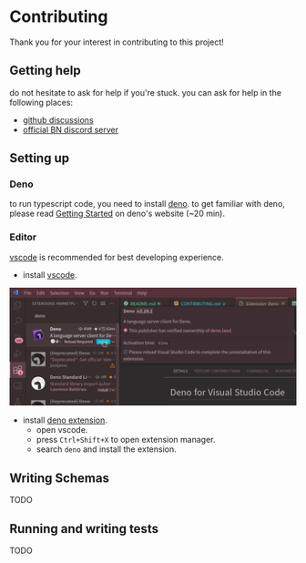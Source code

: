 # Contributing

Thank you for your interest in contributing to this project!

## Getting help

do not hesitate to ask for help if you're stuck. you can ask for help in the following places:

- [github discussions][discussions]
- [official BN discord server][server]

[discussions]: https://github.com/scarf005/nightscape/discussions/categories/q-a
[server]: https://discord.gg/XW7XhXuZ89

## Setting up

### Deno

to run typescript code, you need to install [deno][deno]. to get familiar with deno, please read
[Getting Started][getting-started] on deno's website (~20 min).

[getting-started]: https://deno.com/manual@v1.34.0/getting_started
[deno]: https://deno.com/manual@v1.34.0/getting_started/installation

### Editor

[vscode][vscode] is recommended for best developing experience.

- install [vscode][vscode].

![installing deno.](img/installing-deno.png)

- install [deno extension][deno-vscode].
  - open vscode.
  - press `Ctrl+Shift+X` to open extension manager.
  - search `deno` and install the extension.

[vscode]: https://code.visualstudio.com/Download
[deno-vscode]: https://marketplace.visualstudio.com/items?itemName=denoland.vscode-deno

## Writing Schemas

TODO

## Running and writing tests

TODO
